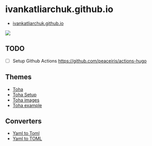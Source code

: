 # ivankatliarchuk.github.io

- [ivankatliarchuk.github.io](https://ivankatliarchuk.github.io)

[![](https://img.shields.io/github/workflow/status/ivankatliarchuk/ivankatliarchuk.github.io/github-pages-deploy/master)](https://github.com/ivankatliarchuk/ivankatliarchuk.github.io/actions?query=is%3Acompleted)

## TODO

- [ ] Setup Github Actions https://github.com/peaceiris/actions-hugo

## Themes

- [Toha](https://github.com/hugo-toha/toha)
- [Toha Setup](https://toha-guides.netlify.app/posts/features)
- [Toha images](https://github.com/hugo-toha/toha/issues/206)
- [Toha example](https://github.com/hugo-toha/hugo-toha.github.io)

## Converters

- [Yaml to Toml](https://toolkit.site/format.html)
- [Yaml to TOML](https://www.convertsimple.com/convert-yaml-to-toml/)
